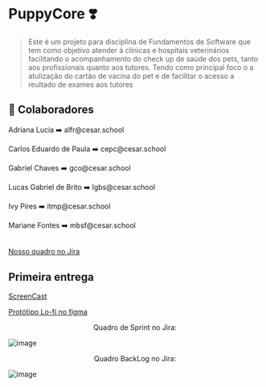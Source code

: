 # PuppyCore ❣️

> Este é um projeto para disciplina de Fundamentos de Software que tem como objetivo atender à clínicas e hospitais veterinários facilitando o acompanhamento do check up de saúde dos pets, tanto aos profissionais quanto aos tutores. Tendo como principal foco o a atulização do cartão de vacina do pet e de facilitar o acesso a reultado de exames aos tutores

## 🤝 Colaboradores

</p>Adriana Lucia ➡️ alfr@cesar.school<p>
</p>Carlos Eduardo de Paula ➡️ cepc@cesar.school<p>
</p>Gabriel Chaves ➡️ gco@cesar.school<p>
</p>Lucas Gabriel de Brito ➡️ lgbs@cesar.school<p>
</p>Ivy Pires ➡️ itmp@cesar.school<p>
</p>Mariane Fontes ➡️ mbsf@cesar.school<p>

##
<p><a href="https://criando.atlassian.net/jira/projects">Nosso quadro no Jira</a></p>

## Primeira entrega


<p><a href="https://drive.google.com/file/d/1CvuR4QCUmiyf9B1eh9v1H3iH3YZBhISB/view?usp=share_link">ScreenCast</a></p>

<p><a href="https://www.figma.com/proto/yhHxb06MAyxgnLezRENs22/Prototipo-LO-Fi?node-id=5-276&scaling=scale-down&page-id=5%3A275&starting-point-node-id=5%3A276">Protótipo Lo-fi no figma</a></p>

<p align="center">Quadro de Sprint no Jira:</p>

![image](https://user-images.githubusercontent.com/114539692/227807489-fc6fe755-38c3-45fa-aa9f-2c83797e59c6.png)

<p align="center">Quadro BackLog no Jira:</p>

![image](https://user-images.githubusercontent.com/114539692/227807517-18db7a57-2d48-47cf-92f7-fcbae41e71fd.png)


